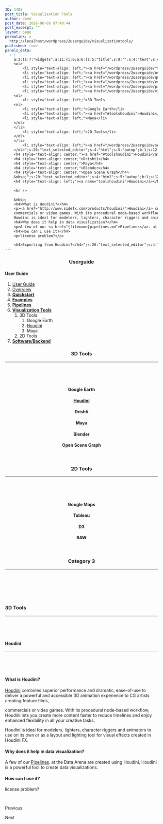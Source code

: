 ```yaml
---
ID: 1403
post_title: Visualisation Tools
author: davm
post_date: 2016-08-09 07:40:44
post_excerpt: ""
layout: page
permalink: >
  http://localhost/wordpress/2userguide/visualizationtools/
published: true
panels_data:
  - |
    a:3:{s:7:"widgets";a:11:{i:0;a:6:{s:5:"title";s:0:"";s:4:"text";s:46:"<h3 style="text-align: center;">Userguide</h3>";s:20:"text_selected_editor";s:4:"html";s:5:"autop";b:1;s:12:"_sow_form_id";s:13:"578723843cea2";s:11:"panels_info";a:7:{s:5:"class";s:31:"SiteOrigin_Widget_Editor_Widget";s:3:"raw";b:0;s:4:"grid";i:0;s:4:"cell";i:0;s:2:"id";i:0;s:9:"widget_id";s:36:"1ea35202-0ffb-4952-88db-1380842ca3f4";s:5:"style";a:2:{s:7:"padding";s:3:"0px";s:18:"background_display";s:4:"tile";}}}i:1;a:5:{s:8:"headline";a:6:{s:4:"text";s:0:"";s:3:"tag";s:2:"h3";s:4:"font";s:7:"default";s:5:"color";b:0;s:5:"align";s:4:"left";s:24:"so_field_container_state";s:4:"open";}s:12:"sub_headline";a:6:{s:4:"text";s:0:"";s:3:"tag";s:2:"h3";s:4:"font";s:7:"default";s:5:"color";b:0;s:5:"align";s:6:"center";s:24:"so_field_container_state";s:4:"open";}s:7:"divider";a:8:{s:5:"style";s:5:"solid";s:6:"weight";s:4:"thin";s:5:"color";b:0;s:11:"side_margin";s:4:"20px";s:16:"side_margin_unit";s:2:"px";s:10:"top_margin";s:4:"20px";s:15:"top_margin_unit";s:2:"px";s:24:"so_field_container_state";s:4:"open";}s:12:"_sow_form_id";s:13:"57871dc1b3fe7";s:11:"panels_info";a:7:{s:5:"class";s:33:"SiteOrigin_Widget_Headline_Widget";s:3:"raw";b:0;s:4:"grid";i:0;s:4:"cell";i:0;s:2:"id";i:1;s:9:"widget_id";s:36:"42c24578-cfd7-4dd5-8d52-e5b5178da0b8";s:5:"style";a:2:{s:7:"padding";s:3:"0px";s:18:"background_display";s:4:"tile";}}}i:2;a:6:{s:5:"title";s:0:"";s:4:"text";s:1084:"<h4>User Guide</h4>
    <ol>
     	<li style="text-align: left;"><a href="/wordpress/2userguide/"> User Guide </a></li>
     	<li style="text-align: left;"><a href="/wordpress/2userguide/overview/"> Overview </a></li>
     	<li style="text-align: left;"><a href="/wordpress/2userguide/quickstart/"><strong> Quickstart</strong></a></li>
     	<li style="text-align: left;"><a href="/wordpress/2userguide/examples/"><strong> Examples</strong></a></li>
     	<li style="text-align: left;"><a href="/wordpress/2userguide/pipelines/"><strong> Pipelines</strong></a></li>
     	<li style="text-align: left;"><a href="/wordpress/2userguide/visualizationtools/"><strong> Visualization Tools</strong></a>
    <ol>
     	<li style="text-align: left;">3D Tools
    <ol>
     	<li style="text-align: left;">Google Earth</li>
     	<li style="text-align: left;"><a href="#toolshoudini">Houdini</a></li>
     	<li style="text-align: left;">Maya</li>
    </ol>
    </li>
     	<li style="text-align: left;">2D Tools</li>
    </ol>
    </li>
     	<li style="text-align: left;"><a href="/wordpress/2userguide/softwarebackend/"><strong> Software/Backend</strong></a></li>
    </ol>";s:20:"text_selected_editor";s:4:"html";s:5:"autop";b:1;s:12:"_sow_form_id";s:13:"576b4c626e8f5";s:11:"panels_info";a:7:{s:5:"class";s:31:"SiteOrigin_Widget_Editor_Widget";s:3:"raw";b:0;s:4:"grid";i:1;s:4:"cell";i:0;s:2:"id";i:2;s:9:"widget_id";s:36:"4a98973e-09c0-48a2-923d-fcbc887ca755";s:5:"style";a:1:{s:18:"background_display";s:4:"tile";}}}i:3;a:6:{s:5:"title";s:0:"";s:4:"text";s:60:"<h3 style="text-align: center;">3D Tools</h3><hr /><p> </p>";s:20:"text_selected_editor";s:4:"tmce";s:5:"autop";b:1;s:12:"_sow_form_id";s:13:"57aa8719cb560";s:11:"panels_info";a:7:{s:5:"class";s:31:"SiteOrigin_Widget_Editor_Widget";s:3:"raw";b:0;s:4:"grid";i:1;s:4:"cell";i:1;s:2:"id";i:3;s:9:"widget_id";s:36:"3b2ca69e-b9a4-41a7-9ebe-a4250e21319e";s:5:"style";a:1:{s:18:"background_display";s:4:"tile";}}}i:4;a:6:{s:5:"title";s:0:"";s:4:"text";s:315:"<h4 style="text-align: center;">Google Earth</h4>
    <h4 style="text-align: center;"><a href="#toolshoudini">Houdini</a></h4>
    <h4 style="text-align: center;">Drishti</h4>
    <h4 style="text-align: center;">Maya</h4>
    <h4 style="text-align: center;">Blender</h4>
    <h4 style="text-align: center;">Open Scene Graph</h4>
    &nbsp;";s:20:"text_selected_editor";s:4:"html";s:5:"autop";b:1;s:12:"_sow_form_id";s:13:"57aa8a3dcee95";s:11:"panels_info";a:7:{s:5:"class";s:31:"SiteOrigin_Widget_Editor_Widget";s:3:"raw";b:0;s:4:"grid";i:1;s:4:"cell";i:1;s:2:"id";i:4;s:9:"widget_id";s:36:"3b2ca69e-b9a4-41a7-9ebe-a4250e21319e";s:5:"style";a:1:{s:18:"background_display";s:4:"tile";}}}i:5;a:6:{s:5:"title";s:0:"";s:4:"text";s:60:"<h3 style="text-align: center;">2D Tools</h3><hr /><p> </p>";s:20:"text_selected_editor";s:7:"tinymce";s:5:"autop";b:1;s:12:"_sow_form_id";s:13:"57aa8729bb3af";s:11:"panels_info";a:7:{s:5:"class";s:31:"SiteOrigin_Widget_Editor_Widget";s:3:"raw";b:0;s:4:"grid";i:1;s:4:"cell";i:2;s:2:"id";i:5;s:9:"widget_id";s:36:"4dc6f9fc-f6ce-4e6e-86b7-8be1b6482cfb";s:5:"style";a:1:{s:18:"background_display";s:4:"tile";}}}i:6;a:6:{s:5:"title";s:0:"";s:4:"text";s:226:"<h4 style="text-align: center;">Google Charts</h4><h4 style="text-align: center;">Leaflet</h4><h4 style="text-align: center;">Tableau</h4><h4 style="text-align: center;">D3</h4><h4 style="text-align: center;">RAW</h4><p> </p>";s:20:"text_selected_editor";s:7:"tinymce";s:5:"autop";b:1;s:12:"_sow_form_id";s:13:"57aa88dd6b41a";s:11:"panels_info";a:6:{s:5:"class";s:31:"SiteOrigin_Widget_Editor_Widget";s:4:"grid";i:1;s:4:"cell";i:2;s:2:"id";i:6;s:9:"widget_id";s:36:"4dc6f9fc-f6ce-4e6e-86b7-8be1b6482cfb";s:5:"style";a:2:{s:27:"background_image_attachment";b:0;s:18:"background_display";s:4:"tile";}}}i:7;a:6:{s:5:"title";s:0:"";s:4:"text";s:65:"<h3 style="text-align: center;">Category 3 </h3><hr /><p> </p>";s:20:"text_selected_editor";s:7:"tinymce";s:5:"autop";b:1;s:12:"_sow_form_id";s:13:"57aa8926dcffb";s:11:"panels_info";a:7:{s:5:"class";s:31:"SiteOrigin_Widget_Editor_Widget";s:3:"raw";b:0;s:4:"grid";i:1;s:4:"cell";i:3;s:2:"id";i:7;s:9:"widget_id";s:36:"4dc6f9fc-f6ce-4e6e-86b7-8be1b6482cfb";s:5:"style";a:1:{s:18:"background_display";s:4:"tile";}}}i:8;a:6:{s:5:"title";s:0:"";s:4:"text";s:58:"<h3 style="text-align: left;">3D Tools</h3><hr /><p> </p>";s:20:"text_selected_editor";s:4:"tmce";s:5:"autop";b:1;s:12:"_sow_form_id";s:13:"57aa8a3bc72af";s:11:"panels_info";a:7:{s:5:"class";s:31:"SiteOrigin_Widget_Editor_Widget";s:3:"raw";b:0;s:4:"grid";i:2;s:4:"cell";i:1;s:2:"id";i:8;s:9:"widget_id";s:36:"3b2ca69e-b9a4-41a7-9ebe-a4250e21319e";s:5:"style";a:1:{s:18:"background_display";s:4:"tile";}}}i:9;a:6:{s:5:"title";s:0:"";s:4:"text";s:1046:"<h4 style="text-align: left;"></h4>
    <h4 style="text-align: left;"><a name="toolshoudini">Houdini</a></h4>
    
    <hr />
    
    &nbsp;
    <h4>What is Houdini?</h4>
    <p><a href="http://www.sidefx.com/products/houdini/">Houdini</a> combines superior performance and dramatic, ease-of-use to deliver a powerful and accessible 3D animation experience to CG artists creating feature films,<br />
    commercials or video games. With its procedural node-based workflow, Houdini lets you create more content faster to reduce timelines and enjoy enhanced flexibility in all your creative tasks.<br />
    Houdini is ideal for modelers, lighters, character riggers and animators to use on its own or as a layout and lighting tool for visual effects created in Houdini FX.</p>
    <h4>Why does it help in data visualization?</h4>
    <p>A few of our <a href="{filename}pipelines.md">Pipelines</a>. at the Data Arena are created using Houdini, Houdini is a powerful tool to create data visualizations.</p>
    <h4>How can I use it?</h4>
    <p>license problem?</p>
    
    <h4>Exporting from Houdini?</h4>";s:20:"text_selected_editor";s:4:"html";s:5:"autop";b:1;s:12:"_sow_form_id";s:13:"57aa8a5d5830b";s:11:"panels_info";a:7:{s:5:"class";s:31:"SiteOrigin_Widget_Editor_Widget";s:3:"raw";b:0;s:4:"grid";i:2;s:4:"cell";i:1;s:2:"id";i:9;s:9:"widget_id";s:36:"3b2ca69e-b9a4-41a7-9ebe-a4250e21319e";s:5:"style";a:1:{s:18:"background_display";s:4:"tile";}}}i:10;a:14:{s:8:"features";a:3:{i:0;a:9:{s:15:"container_color";b:0;s:4:"icon";s:31:"fontawesome-arrow-circle-o-left";s:10:"icon_color";s:7:"#3d3d3d";s:10:"icon_image";i:0;s:15:"icon_image_size";s:4:"full";s:5:"title";s:0:"";s:4:"text";s:0:"";s:9:"more_text";s:9:"Previous ";s:8:"more_url";s:0:"";}i:1;a:9:{s:15:"container_color";s:7:"#404040";s:4:"icon";s:0:"";s:10:"icon_color";s:7:"#FFFFFF";s:10:"icon_image";i:0;s:15:"icon_image_size";s:4:"full";s:5:"title";s:0:"";s:4:"text";s:0:"";s:9:"more_text";s:0:"";s:8:"more_url";s:0:"";}i:2;a:9:{s:15:"container_color";s:7:"#e8e8e8";s:4:"icon";s:32:"fontawesome-arrow-circle-o-right";s:10:"icon_color";s:7:"#3d3d3d";s:10:"icon_image";i:0;s:15:"icon_image_size";s:4:"full";s:5:"title";s:0:"";s:4:"text";s:0:"";s:9:"more_text";s:5:"Next ";s:8:"more_url";s:0:"";}}s:5:"fonts";a:4:{s:13:"title_options";a:5:{s:4:"font";s:7:"default";s:4:"size";b:0;s:9:"size_unit";s:2:"px";s:5:"color";b:0;s:24:"so_field_container_state";s:6:"closed";}s:12:"text_options";a:5:{s:4:"font";s:7:"default";s:4:"size";b:0;s:9:"size_unit";s:2:"px";s:5:"color";b:0;s:24:"so_field_container_state";s:6:"closed";}s:17:"more_text_options";a:5:{s:4:"font";s:7:"default";s:4:"size";b:0;s:9:"size_unit";s:2:"px";s:5:"color";b:0;s:24:"so_field_container_state";s:6:"closed";}s:24:"so_field_container_state";s:6:"closed";}s:15:"container_shape";s:0:"";s:14:"container_size";s:4:"84px";s:19:"container_size_unit";s:2:"px";s:9:"icon_size";s:4:"24px";s:14:"icon_size_unit";s:2:"px";s:7:"per_row";i:3;s:10:"responsive";b:1;s:12:"_sow_form_id";s:13:"57873dc4344d9";s:10:"title_link";b:0;s:9:"icon_link";b:0;s:10:"new_window";b:0;s:11:"panels_info";a:7:{s:5:"class";s:33:"SiteOrigin_Widget_Features_Widget";s:3:"raw";b:0;s:4:"grid";i:4;s:4:"cell";i:0;s:2:"id";i:10;s:9:"widget_id";s:36:"9cfce0d0-9f38-47ab-930d-0f36248ba8e9";s:5:"style";a:1:{s:18:"background_display";s:4:"tile";}}}}s:5:"grids";a:5:{i:0;a:2:{s:5:"cells";i:1;s:5:"style";a:3:{s:7:"padding";s:3:"0px";s:5:"align";s:0:"";s:14:"column_padding";s:0:"";}}i:1;a:2:{s:5:"cells";i:5;s:5:"style";a:4:{s:7:"padding";s:4:"20px";s:5:"align";s:0:"";s:11:"row_stretch";s:4:"full";s:14:"column_padding";s:0:"";}}i:2;a:2:{s:5:"cells";i:3;s:5:"style";a:4:{s:7:"padding";s:4:"10px";s:5:"align";s:0:"";s:11:"row_stretch";s:4:"full";s:14:"column_padding";s:0:"";}}i:3;a:2:{s:5:"cells";i:3;s:5:"style";a:4:{s:7:"padding";s:4:"20px";s:5:"align";s:0:"";s:11:"row_stretch";s:4:"full";s:14:"column_padding";s:0:"";}}i:4;a:2:{s:5:"cells";i:1;s:5:"style";a:0:{}}}s:10:"grid_cells";a:13:{i:0;a:2:{s:4:"grid";i:0;s:6:"weight";i:1;}i:1;a:2:{s:4:"grid";i:1;s:6:"weight";d:0.2340136054421800004821108132091467268764972686767578125;}i:2;a:2:{s:4:"grid";i:1;s:6:"weight";d:0.2348639455782300100583626090156030841171741485595703125;}i:3;a:2:{s:4:"grid";i:1;s:6:"weight";d:0.22295918367347000721423455615877173840999603271484375;}i:4;a:2:{s:4:"grid";i:1;s:6:"weight";d:0.2331632653061199988986373909938265569508075714111328125;}i:5;a:2:{s:4:"grid";i:1;s:6:"weight";d:0.07499999999999999722444243843710864894092082977294921875;}i:6;a:2:{s:4:"grid";i:2;s:6:"weight";d:0.226999999999999813038442653123638592660427093505859375;}i:7;a:2:{s:4:"grid";i:2;s:6:"weight";d:0.69836738703339928946434156387113034725189208984375;}i:8;a:2:{s:4:"grid";i:2;s:6:"weight";d:0.0746326129666009252527913986341445706784725189208984375;}i:9;a:2:{s:4:"grid";i:3;s:6:"weight";d:0.229575163398691384220029476637137122452259063720703125;}i:10;a:2:{s:4:"grid";i:3;s:6:"weight";d:0.69444444444444408670591428744955919682979583740234375;}i:11;a:2:{s:4:"grid";i:3;s:6:"weight";d:0.07598039215686445968511719684101990424096584320068359375;}i:12;a:2:{s:4:"grid";i:4;s:6:"weight";i:1;}}}
---
```

<h3 style="text-align: center;">Userguide</h3>
<h4>User Guide</h4>
<ol>
 	<li style="text-align: left;"><a href="/wordpress/2userguide/"> User Guide </a></li>
 	<li style="text-align: left;"><a href="/wordpress/2userguide/overview/"> Overview </a></li>
 	<li style="text-align: left;"><a href="/wordpress/2userguide/quickstart/"><strong> Quickstart</strong></a></li>
 	<li style="text-align: left;"><a href="/wordpress/2userguide/examples/"><strong> Examples</strong></a></li>
 	<li style="text-align: left;"><a href="/wordpress/2userguide/pipelines/"><strong> Pipelines</strong></a></li>
 	<li style="text-align: left;"><a href="/wordpress/2userguide/visualizationtools/"><strong> Visualization Tools</strong></a>
<ol>
 	<li style="text-align: left;">3D Tools
<ol>
 	<li style="text-align: left;">Google Earth</li>
 	<li style="text-align: left;"><a href="#toolshoudini">Houdini</a></li>
 	<li style="text-align: left;">Maya</li>
</ol>
</li>
 	<li style="text-align: left;">2D Tools</li>
</ol>
</li>
 	<li style="text-align: left;"><a href="/wordpress/2userguide/softwarebackend/"><strong> Software/Backend</strong></a></li>
</ol>
<h3 style="text-align: center;">3D Tools</h3>

<hr />

&nbsp;

&nbsp;
<h4 style="text-align: center;">Google Earth</h4>
<h4 style="text-align: center;"><a href="#toolshoudini">Houdini</a></h4>
<h4 style="text-align: center;">Drishti</h4>
<h4 style="text-align: center;">Maya</h4>
<h4 style="text-align: center;">Blender</h4>
<h4 style="text-align: center;">Open Scene Graph</h4>
&nbsp;
<h3 style="text-align: center;">2D Tools</h3>

<hr />

&nbsp;

&nbsp;
<h4 style="text-align: center;">Google Maps</h4>
<h4 style="text-align: center;">Tableau</h4>
<h4 style="text-align: center;">D3</h4>
<h4 style="text-align: center;">RAW</h4>
&nbsp;
<h3 style="text-align: center;">Category 3</h3>

<hr />

&nbsp;

&nbsp;

&nbsp;
<h3 style="text-align: left;">3D Tools</h3>

<hr />

&nbsp;

&nbsp;
<h4 style="text-align: left;"></h4>
<h4 style="text-align: left;">Houdini</h4>

<hr />

&nbsp;

&nbsp;
<h4>What is Houdini?</h4>
<a href="http://www.sidefx.com/products/houdini/">Houdini</a> combines superior performance and dramatic, ease-of-use to deliver a powerful and accessible 3D animation experience to CG artists creating feature films,

commercials or video games. With its procedural node-based workflow, Houdini lets you create more content faster to reduce timelines and enjoy enhanced flexibility in all your creative tasks.

Houdini is ideal for modelers, lighters, character riggers and animators to use on its own or as a layout and lighting tool for visual effects created in Houdini FX.
<h4>Why does it help in data visualization?</h4>
A few of our <a href="{filename}pipelines.md">Pipelines</a>. at the Data Arena are created using Houdini, Houdini is a powerful tool to create data visualizations.
<h4>How can I use it?</h4>
license problem?

&nbsp;
<p class="sow-more-text">Previous</p>
<p class="sow-more-text">Next</p>
